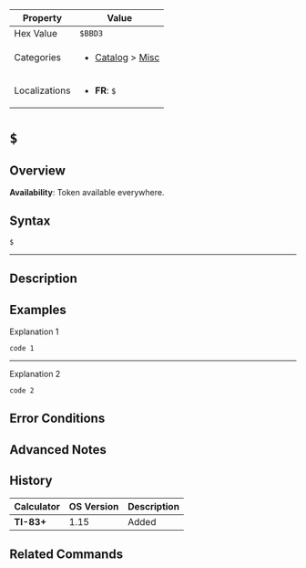 | Property      | Value |
|---------------|-------|
| Hex Value     | `$BBD3`|
| Categories    | <ul><li>[Catalog](<../categories/Catalog.md>) > [Misc](<../categories/Catalog.md#Misc>)</li></ul> |
| Localizations | <ul><li><b>FR</b>: `$`</li></ul> |

# `$`

## Overview



<b>Availability</b>: Token available everywhere.

## Syntax
`$`

<hr>

## Description


## Examples

Explanation 1
```ti-basic
code 1
```
---
Explanation 2
```ti-basic
code 2
```

## Error Conditions


## Advanced Notes


## History
| Calculator | OS Version | Description |
|------------|------------|-------------|
| <b>TI-83+</b> | 1.15 | Added |

## Related Commands

